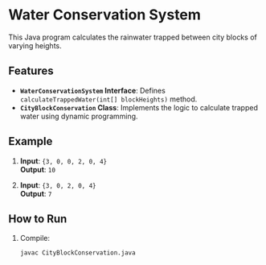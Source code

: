 # Water Conservation System

This Java program calculates the rainwater trapped between city blocks of varying heights.

## Features

- **`WaterConservationSystem` Interface**: Defines `calculateTrappedWater(int[] blockHeights)` method.
- **`CityBlockConservation` Class**: Implements the logic to calculate trapped water using dynamic programming.

## Example

1. **Input**: `{3, 0, 0, 2, 0, 4}`  
   **Output**: `10`
   
2. **Input**: `{3, 0, 2, 0, 4}`  
   **Output**: `7`

## How to Run

1. Compile:  
   ```bash
   javac CityBlockConservation.java
